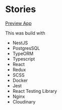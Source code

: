 <h1>Stories</h1>

<a href="https://trello-clone-telio.herokuapp.com" target="_blank">Preview App</a>

This was build with
<ul>
    <li>NestJS</li>
      <li>PostgresSQL</li>
          <li>TypeORM</li>
          <li>Typescript</li>
          <li>React</li>
      <li>Redux</li>
   <li>SCSS</li>
    <li>Docker</li>
  <li>Jest</li>
  <li>React Testing Library</li>
  <li>Nginx</li>
  <li>Cloudinary</li>
 </ul>
